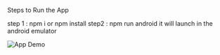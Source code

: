 Steps to Run the App

step 1 : npm i or npm install
step2 : npm run android
it will launch in the android emulator

![App Demo](./EmpMgmt.gif)
